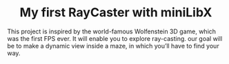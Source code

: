 <center><h1>My first RayCaster with miniLibX</h1></center>

<p>
  This project is inspired by the world-famous Wolfenstein 3D game, which
was the first FPS ever. It will enable you to explore ray-casting. our goal will be to
make a dynamic view inside a maze, in which you’ll have to find your way.
</p>
